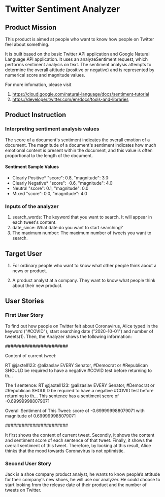# Twitter Sentiment Analyzer


## Product Mission

This product is aimed at people who want to know how people on Twitter feel about something.

It is built based on the basic Twitter API application and Google Natural Language API application. It uses an analyzeSentiment request, which performs sentiment analysis on text. The sentiment analysis attempts to determine the overall attitude (positive or negative) and is represented by numerical score and magnitude values.

For more infomation, please visit 
1. https://cloud.google.com/natural-language/docs/sentiment-tutorial
2. https://developer.twitter.com/en/docs/tools-and-libraries


## Product Instruction

### Interpreting sentiment analysis values
The score of a document's sentiment indicates the overall emotion of a document. The magnitude of a document's sentiment indicates how much emotional content is present within the document, and this value is often proportional to the length of the document.

#### Sentiment	Sample Values
* Clearly Positive*	"score": 0.8, "magnitude": 3.0
* Clearly Negative*	"score": -0.6, "magnitude": 4.0
* Neutral	"score": 0.1, "magnitude": 0.0
* Mixed	"score": 0.0, "magnitude": 4.0

### Inputs of the analyzer
1. search_words: The keyword that you want to search. It will appear in each tweet's content.
2. date_since: What date do you want to start searching?
3. The maximum number: The maximum number of tweets you want to search.


## Target User

1. For ordinary people who want to know what other people think about a news or product.

2. A product analyst at a company. They want to know what people think about their new product.


## User Stories

### First User Story

To find out how people on Twitter felt about Coronavirus, Alice typed in the keyword ("#COVID"), start searching date ("2020-10-01") and number of tweets(1). Then, the Analyzer shows the following information:

#######################

Content of current tweet: 

RT @jaxtell123: @alizaslav EVERY Senator, #Democrat or #Republican SHOULD be required to have a negative #COVID test before returning to th… 

The 1 sentence: RT @jaxtell123: @alizaslav EVERY Senator, #Democrat or #Republican SHOULD be required to have a negative #COVID test before returning to th…
This sentence has a sentiment score of -0.699999988079071

Overall Sentiment of This Tweet: score of -0.699999988079071 with magnitude of 0.699999988079071

#######################

It first shows the content of current tweet. Secondly, it shows the content and sentiment score of each sentence of that tweet. Finally, it shows the overall sentiment of this tweet. Therefore, by looking at this result, Alice thinks that the mood towards Coronavirus is not optimistic.

### Second User Story

Jack is a shoe company product analyst, he wants to know people’s attitude for their company's new shoes, he will use our analyzer. He could choose to start looking from the release date of their product and the number of tweets on Twitter.



